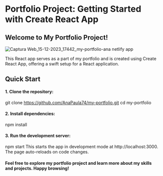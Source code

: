 # Portfolio Project: Getting Started with Create React App
## Welcome to My Portfolio Project!
![Captura Web_15-12-2023_17442_my-portfolio-ana netlify app](https://github.com/AnaPaula74/my-portfolio/assets/123080363/c16077a1-3e22-483d-8a5d-71a5a10c2de7)



This React app serves as a part of my portfolio and is created using Create React App, offering a swift setup for a React application.

## Quick Start

#### 1. Clone the repository:
git clone https://github.com/AnaPaula74/my-portfolio.git
cd my-portfolio

#### 2. Install dependencies:
npm install

#### 3. Run the development server:
npm start
This starts the app in development mode at http://localhost:3000. The page auto-reloads on code changes.

#### Feel free to explore my portfolio project and learn more about my skills and projects. Happy browsing!
